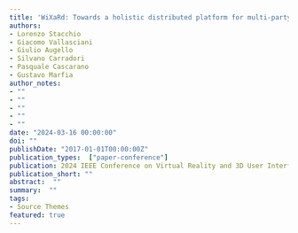 ```yaml
---
title: 'WiXaRd: Towards a holistic distributed platform for multi-party and cross-reality WebXR experiences'
authors:
- Lorenzo Stacchio
- Giacomo Vallasciani
- Giulio Augello
- Silvano Carradori
- Pasquale Cascarano
- Gustavo Marfia
author_notes:
- ""
- ""
- ""
- ""
- ""
date: "2024-03-16 00:00:00"
doi: ""
publishDate: "2017-01-01T00:00:00Z"
publication_types:  ["paper-conference"]
publication: 2024 IEEE Conference on Virtual Reality and 3D User Interfaces Abstracts and Workshops (VRW)
publication_short: ""
abstract:  ""
summary:  ""
tags:
- Source Themes
featured: true
---
```


